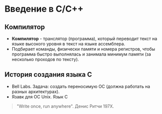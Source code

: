 # Введение в C/C++

## Компилятор

* **Компилятор** - транслятор (программа), который переводит текст на языке высокого уровня в текст на языке ассемблера.
* Подбирает команды, физически памяти и номера регистров, чтобы программа быстро выполнялась и занимала минимум памяти (за несколько проходов по тексту).

## История создания языка C

* Bell Labs. Задача: создать переносимую ОС (должна работать на разных архитектурах).
* Язавк для ОС Unix. Язык C 
>"Write once, run anywhere".
Денис Ритчи 197X.